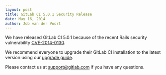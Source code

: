 ```yaml
---
layout: post
title: GitLab CI 5.0.1 Security Release
date: May 16, 2014
author: Job van der Voort
---
```


We have released GitLab CI 5.0.1 because of the recent Rails security vulnerability [CVE-2014-0130](http://weblog.rubyonrails.org/2014/5/6/Rails_3_2_18_4_0_5_and_4_1_1_have_been_released/).

We recommend everyone to upgrade their GitLab CI installation to the latest version using our [upgrade guide](http://doc.gitlab.com/ci/update/patch_versions.html).

Please contact us at support@gitlab.com if you have any questions.
